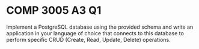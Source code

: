 # COMP 3005 A3 Q1
 Implement a PostgreSQL database using the provided schema and write an application in your language of choice that connects to this database to perform specific CRUD (Create, Read, Update, Delete) operations.
